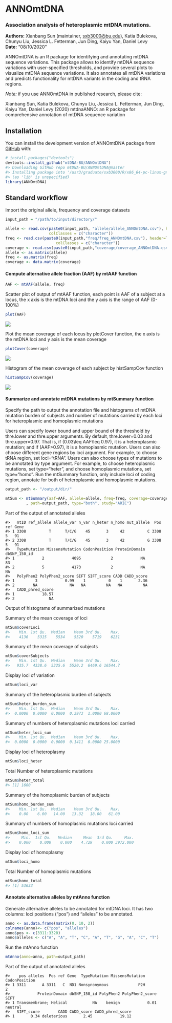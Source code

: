 
<!-- README.md is generated from README.Rmd. Please edit that file -->

# ANNOmtDNA

### Association analysis of heteroplasmic mtDNA mutations.

**Authors:** Xianbang Sun (maintainer, <sxb3000@bu.edu>), Katia
Bulekova, Chunyu Liu, Jessica L. Fetterman, Jun Ding, Kaiyu Yan, Daniel
Levy<br> **Date:** “08/10/2020”

<!-- badges: start -->

<!-- badges: end -->

ANNOmtDNA is an R package for identifying and annotating mtDNA sequence
variations. This package allows to identify mtDNA sequence variations
with user-specified thresholds, and provide several plots to visualize
mtDNA sequence variations. It also annotates all mtDNA variations and
predicts functionality for mtDNA variants in the coding and tRNA
regions.

*Note:* if you use ANNOmtDNA in published research, please cite:

Xianbang Sun, Katia Bulekova, Chunyu Liu, Jessica L. Fetterman, Jun
Ding, Kaiyu Yan, Daniel Levy (2020) mtdnaANNO: an R package for
comprehensive annotation of mtDNA sequence variation

## Installation

You can install the development version of ANNOmtDNA package from
[GitHub](https://github.com/) with:

``` r
# install.packages("devtools")
devtools::install_github("mtDNA-BU/ANNOmtDNA")
#> Downloading GitHub repo mtDNA-BU/ANNOmtDNA@master
#> Installing package into '/usr3/graduate/sxb3000/R/x86_64-pc-linux-gnu-library/3.6'
#> (as 'lib' is unspecified)
library(ANNOmtDNA)
```

## Standard workflow

Import the original allele, frequency and coverage datasets

``` r
input_path = "/path/to/input/directory/"
```

``` r
allele <- read.csv(paste0(input_path, "allele/allele_ANNOmtDNA.csv"), header = T, stringsAsFactors=FALSE,
                   colClasses = c("character"))
freq <- read.csv(paste0(input_path,"freq/freq_ANNOmtDNA.csv"), header=T, stringsAsFactors=FALSE,
                      colClasses = c("character"))
coverage <- read.csv(paste0(input_path,"coverage/coverage_ANNOmtDNA.csv"), header=T)
allele <- as.matrix(allele)
freq <- as.matrix(freq)
coverage <- data.matrix(coverage)
```

#### Compute alternative allele fraction (AAF) by mtAAF function

``` r
AAF <- mtAAF(allele, freq)
```

Scatter plot of output of mtAAF function, each point is AAF of a subject
at a locus, the x axis is the mtDNA loci and the y axis is the range of
AAF (0-100%)

``` r
plot(AAF)
```

<img src="man/figures/README-scatterPlot-1.png" style="display: block; margin: auto;" />

Plot the mean coverage of each locus by plotCover function, the x axis
is the mtDNA loci and y axis is the mean coverage

``` r
plotCover(coverage)
```

<img src="man/figures/README-plotMeanCoverage-1.png" style="display: block; margin: auto;" />

Histogram of the mean coverage of each subject by histSampCov function

``` r
histSampCov(coverage)
```

<img src="man/figures/README-histMeanCoverage-1.png" style="display: block; margin: auto;" />

#### Summarize and annotate mtDNA mutations by mtSummary function

Specify the path to output the annotation file and histograms of mtDNA
mutation burden of subjects and number of mutations carried by each loci
for heteroplasmic and homoplasmic mutations

Users can specify lower bound and upper bound of the threshold by
thre.lower and thre.upper arguments. By default, thre.lower=0.03 and
thre.upper=0.97. That is, if \(0.03\leq AAF\leq 0.97\), it is a
heteroplasmic mutation; and if \(AAF>0.97\), it is a homoplasmic
mutation. Users can also choose different gene regions by loci argument.
For example, to choose tRNA region, set loci=“tRNA”. Users can also
choose types of mutations to be annotated by type argument. For example,
to choose heteroplasmic mutations, set type=“heter”, and choose
homoplasmic mutations, set type=“homo”. Run the mtSummary function, only
include loci of coding region, annotate for both of heteroplasmic and
homoplasmic mutations.

``` r
output_path <- "/output/dir/"
```

``` r
mtSum <- mtSummary(aaf=AAF, allele=allele, freq=freq, coverage=coverage, loci="coding"
         , path=output_path, type="both", study="ARIC")
```

Part of the output of annotated alleles

    #>   mtID ref_allele allele_var n_var n_heter n_homo mut_allele  Pos ref Gene
    #> 1 3308          T      T/C/G    45       3     42          C 3308   5   91
    #> 2 3308          T      T/C/G    45       3     42          G 3308   5   91
    #>   TypeMutation MissensMutation CodonPosition ProteinDomain dbSNP_150_id
    #> 1            2            4095             2            NA           83
    #> 2            5            4173             2            NA           NA
    #>   PolyPhen2 PolyPhen2_score SIFT SIFT_score CADD CADD_score
    #> 1         3            0.99    1          0    1       2.36
    #> 2        NA              NA   NA         NA   NA         NA
    #>   CADD_phred_score
    #> 1            18.57
    #> 2               NA

Output of histograms of summarized mutations

Summary of the mean coverage of loci

``` r
mtSum$coverLoci 
#>    Min. 1st Qu.  Median    Mean 3rd Qu.    Max. 
#>    4136    5315    5534    5520    5719    6231
```

Summary of the mean coverage of subjects

``` r
mtSum$coverSubjects  
#>    Min. 1st Qu.  Median    Mean 3rd Qu.    Max. 
#>   935.7  4338.6  5325.6  5520.2  6469.6 16544.7
```

Display loci of variation

``` r
mtSum$loci_var  
```

Summary of the heteroplasmic burden of subjects

``` r
mtSum$heter_burden_sum  
#>    Min. 1st Qu.  Median    Mean 3rd Qu.    Max. 
#>  0.0000  0.0000  0.0000  0.3973  1.0000 68.0000
```

Summary of numbers of heteroplasmic mutations loci carried

``` r
mtSum$heter_loci_sum  
#>    Min. 1st Qu.  Median    Mean 3rd Qu.    Max. 
#>  0.0000  0.0000  0.0000  0.1411  0.0000 25.0000
```

Display loci of heteroplasmy

``` r
mtSum$loci_heter  
```

Total Number of heteroplasmic mutations

``` r
mtSum$heter_total  
#> [1] 1600
```

Summary of the homoplasmic burden of subjects

``` r
mtSum$homo_burden_sum  
#>    Min. 1st Qu.  Median    Mean 3rd Qu.    Max. 
#>    0.00    6.00   14.00   13.32   18.00   61.00
```

Summary of numbers of homoplasmic mutations loci carried

``` r
mtSum$homo_loci_sum  
#>     Min.  1st Qu.   Median     Mean  3rd Qu.     Max. 
#>    0.000    0.000    0.000    4.729    0.000 3972.000
```

Display loci of homoplasmy

``` r
mtSum$loci_homo  
```

Total Number of homoplasmic mutations

``` r
mtSum$homo_total  
#> [1] 53633
```

#### Annotate alternative alleles by mtAnno function

Generate alternative alleles to be annotated for mtDNA loci. It has two
columns: loci positions (“pos”) and “alleles” to be annotated.

``` r
anno <- as.data.frame(matrix(0, 10, 2))
colnames(anno)<- c("pos", "alleles")
anno$pos <- c(3311:3320)
anno$alleles <- c("A", "A", "T", "C", "A", "T", "G", "A", "C", "T")
```

Run the mtAnno function

``` r
mtAnno(anno=anno, path=output_path)
```

Part of the output of annotated alleles

    #>    pos alleles  Pos ref Gene  TypeMutation MissensMutation CodonPosition
    #> 1 3311       A 3311   C  ND1 Nonsynonymous             P2H             2
    #>            ProteinDomain dbSNP_150_id PolyPhen2 PolyPhen2_score    SIFT
    #> 1 Transmembrane; Helical           NA    benign            0.01 neutral
    #>   SIFT_score        CADD CADD_score CADD_phred_score
    #> 1       0.34 deleterious       2.45            19.12
